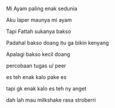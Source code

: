 Mi Ayam paling enak sedunia

Aku laper maunya mi ayam

Tapi Fattah sukanya bakso

Padahal bakso doang itu ga bikin kenyang

Apalagi bakso kecil doang

percobaan tugas u/ peer

es teh enak kalo pake es

tapi gk enak kalo es teh ny anget

dah lah mau milkshake rasa stroberri

